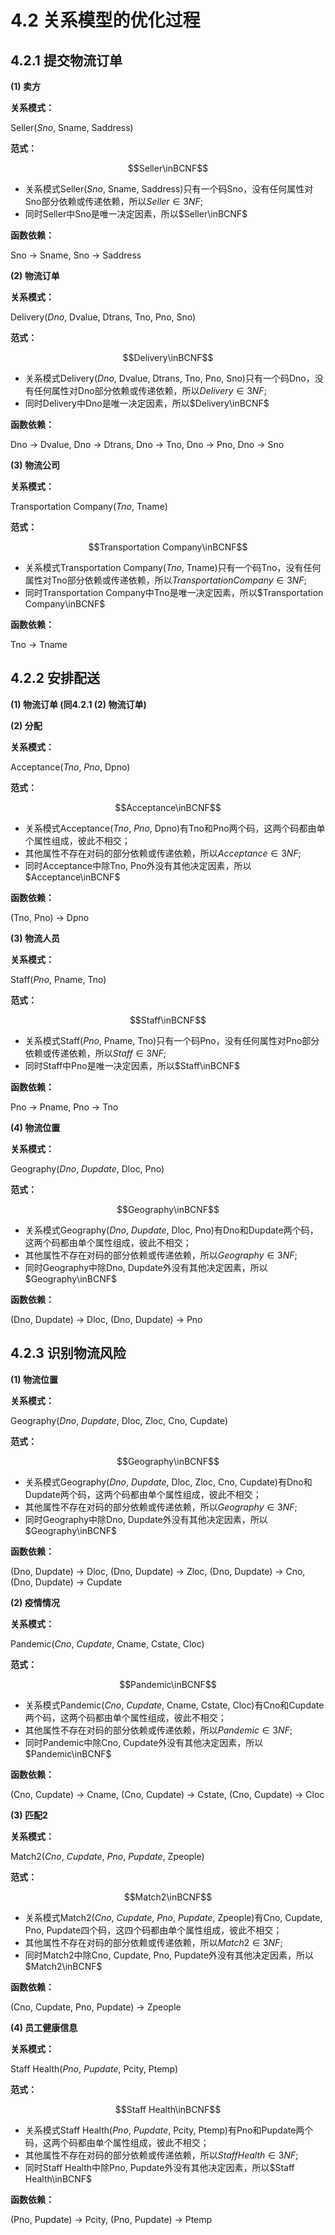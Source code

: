 # 4.2 关系模型的优化过程

## 4.2.1 提交物流订单

**(1) 卖方**

**关系模式：**

Seller(*Sno*, Sname, Saddress)

**范式：**

$$Seller\inBCNF$$

- 关系模式Seller(*Sno*, Sname, Saddress)只有一个码Sno，没有任何属性对Sno部分依赖或传递依赖，所以$Seller\in3NF$;
- 同时Seller中Sno是唯一决定因素，所以$Seller\inBCNF$

**函数依赖：**

Sno → Sname, Sno → Saddress

**(2) 物流订单**

**关系模式：**

Delivery(*Dno*, Dvalue, Dtrans, Tno, Pno, Sno)

**范式：**

$$Delivery\inBCNF$$

- 关系模式Delivery(*Dno*, Dvalue, Dtrans, Tno, Pno, Sno)只有一个码Dno，没有任何属性对Dno部分依赖或传递依赖，所以$Delivery\in3NF$;
- 同时Delivery中Dno是唯一决定因素，所以$Delivery\inBCNF$

**函数依赖：**

Dno → Dvalue, Dno → Dtrans, Dno → Tno, Dno → Pno, Dno → Sno

**(3) 物流公司**

**关系模式：**

Transportation Company(*Tno*, Tname)

**范式：**

$$Transportation Company\inBCNF$$

- 关系模式Transportation Company(*Tno*, Tname)只有一个码Tno，没有任何属性对Tno部分依赖或传递依赖，所以$Transportation Company\in3NF$;
- 同时Transportation Company中Tno是唯一决定因素，所以$Transportation Company\inBCNF$

**函数依赖：**

Tno → Tname

## 4.2.2 安排配送

**(1) 物流订单 (同4.2.1 (2) 物流订单)**

**(2) 分配**

**关系模式：**

Acceptance(*Tno*, *Pno*, Dpno)

**范式：**

$$Acceptance\inBCNF$$

- 关系模式Acceptance(*Tno*, *Pno*, Dpno)有Tno和Pno两个码，这两个码都由单个属性组成，彼此不相交；
- 其他属性不存在对码的部分依赖或传递依赖，所以$Acceptance\in3NF$;
- 同时Acceptance中除Tno, Pno外没有其他决定因素，所以$Acceptance\inBCNF$

**函数依赖：**

(Tno, Pno) → Dpno

**(3) 物流人员**

**关系模式：**

Staff(*Pno*, Pname, Tno)

**范式：**

$$Staff\inBCNF$$

- 关系模式Staff(*Pno*, Pname, Tno)只有一个码Pno，没有任何属性对Pno部分依赖或传递依赖，所以$Staff\in3NF$;
- 同时Staff中Pno是唯一决定因素，所以$Staff\inBCNF$

**函数依赖：**

Pno → Pname, Pno → Tno

**(4) 物流位置**

**关系模式：**

Geography(*Dno*, *Dupdate*, Dloc, Pno)

**范式：**

$$Geography\inBCNF$$

- 关系模式Geography(*Dno*, *Dupdate*, Dloc, Pno)有Dno和Dupdate两个码，这两个码都由单个属性组成，彼此不相交；
- 其他属性不存在对码的部分依赖或传递依赖，所以$Geography\in3NF$;
- 同时Geography中除Dno, Dupdate外没有其他决定因素，所以$Geography\inBCNF$

**函数依赖：**

(Dno, Dupdate) → Dloc, (Dno, Dupdate) → Pno

## 4.2.3 识别物流风险

**(1) 物流位置**

**关系模式：**

Geography(*Dno*, *Dupdate*, Dloc, Zloc, Cno, Cupdate)

**范式：**

$$Geography\inBCNF$$

- 关系模式Geography(*Dno*, *Dupdate*, Dloc, Zloc, Cno, Cupdate)有Dno和Dupdate两个码，这两个码都由单个属性组成，彼此不相交；
- 其他属性不存在对码的部分依赖或传递依赖，所以$Geography\in3NF$;
- 同时Geography中除Dno, Dupdate外没有其他决定因素，所以$Geography\inBCNF$

**函数依赖：**

(Dno, Dupdate) → Dloc, (Dno, Dupdate) → Zloc, (Dno, Dupdate) → Cno, (Dno, Dupdate) → Cupdate

**(2) 疫情情况**

**关系模式：**

Pandemic(*Cno*, *Cupdate*, Cname, Cstate, Cloc)

**范式：**

$$Pandemic\inBCNF$$

- 关系模式Pandemic(*Cno*, *Cupdate*, Cname, Cstate, Cloc)有Cno和Cupdate两个码，这两个码都由单个属性组成，彼此不相交；
- 其他属性不存在对码的部分依赖或传递依赖，所以$Pandemic\in3NF$;
- 同时Pandemic中除Cno, Cupdate外没有其他决定因素，所以$Pandemic\inBCNF$

**函数依赖：**

(Cno, Cupdate) → Cname, (Cno, Cupdate) → Cstate, (Cno, Cupdate) → Cloc

**(3) 匹配2**

**关系模式：**

Match2(*Cno*, *Cupdate*, *Pno*, *Pupdate*, Zpeople)

**范式：**

$$Match2\inBCNF$$

- 关系模式Match2(*Cno*, *Cupdate*, *Pno*, *Pupdate*, Zpeople)有Cno, Cupdate, Pno, Pupdate四个码，这四个码都由单个属性组成，彼此不相交；
- 其他属性不存在对码的部分依赖或传递依赖，所以$Match2\in3NF$;
- 同时Match2中除Cno, Cupdate, Pno, Pupdate外没有其他决定因素，所以$Match2\inBCNF$

**函数依赖：**

(Cno, Cupdate, Pno, Pupdate) → Zpeople

**(4) 员工健康信息**

**关系模式：**

Staff Health(*Pno*, *Pupdate*, Pcity, Ptemp)

**范式：**

$$Staff Health\inBCNF$$

- 关系模式Staff Health(*Pno*, *Pupdate*, Pcity, Ptemp)有Pno和Pupdate两个码，这两个码都由单个属性组成，彼此不相交；
- 其他属性不存在对码的部分依赖或传递依赖，所以$Staff Health\in3NF$;
- 同时Staff Health中除Pno, Pupdate外没有其他决定因素，所以$Staff Health\inBCNF$

**函数依赖：**

(Pno, Pupdate) → Pcity, (Pno, Pupdate) → Ptemp























